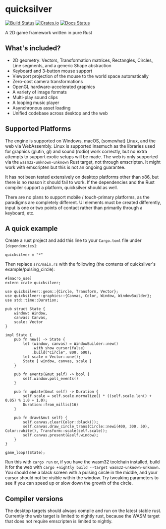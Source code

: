 # quicksilver

[![Build Status](https://travis-ci.org/ryanisaacg/quicksilver.svg?branch=asset-rework)](https://travis-ci.org/ryanisaacg/quicksilver)
[![Crates.io](https://img.shields.io/crates/v/quicksilver.svg)](https://crates.io/crates/quicksilver)
[![Docs Status](https://docs.rs/quicksilver/badge.svg)](https://docs.rs/quicksilver)

A 2D game framework written in pure Rust

## What's included?

- 2D geometry: Vectors, Transformation matrices, Rectangles, Circles, Line segments, and a generic Shape abstraction
- Keyboard and 3-button mouse support
- Viewport projection of the mouse to the world space automatically
- Zero-cost camera transformations
- OpenGL hardware-accelerated graphics
- A variety of image formats
- Multi-play sound clips
- A looping music player
- Asynchronous asset loading
- Unified codebase across desktop and the web

## Supported Platforms

The engine is supported on Windows, macOS, (somewhat) Linux, and the web via WebAssembly. 
Linux is supported inasmuch as the libraries used for graphics (glutin, gl) and sound (rodio) work correctly, 
but no extra attempts to support exotic setups will be made. 
The web is only supported via the `wasm32-unknown-unknown` Rust target, not through emscripten.
It might work with emscripten but this is not an ongoing guarantee.

It has not been tested extensively on desktop platforms other than x86, but there is no reason it should fail to work. If the dependencies and the Rust compiler support a platform, quicksilver should as well.

There are no plans to support mobile / touch-primary platforms, as the paradigms are completely different. UI elements must be created differently, input is one or two points of contact rather than primarily through a keyboard, etc. 

## A quick example

Create a rust project and add this line to your `Cargo.toml` file under `[dependencies]`:

    quicksilver = "*"

Then replace `src/main.rs` with the following (the contents of quicksilver's example/pulsing_circle):


    #[macro_use]
    extern crate quicksilver;

    use quicksilver::geom::{Circle, Transform, Vector};
    use quicksilver::graphics::{Canvas, Color, Window, WindowBuilder};
    use std::time::Duration;

    pub struct State {
        window: Window,
        canvas: Canvas,
        scale: Vector
    }

    impl State {
        pub fn new() -> State {
            let (window, canvas) = WindowBuilder::new()
                .with_show_cursor(false)
                .build("Circle", 800, 600);
            let scale = Vector::one();
            State { window, canvas, scale }
        }

        pub fn events(&mut self) -> bool {
            self.window.poll_events()
        }

        pub fn update(&mut self) -> Duration {
            self.scale = self.scale.normalize() * ((self.scale.len() + 0.05) % 1.0 + 1.0);
            Duration::from_millis(16)
        }

        pub fn draw(&mut self) {
            self.canvas.clear(Color::black());
            self.canvas.draw_circle_trans(Circle::newi(400, 300, 50), Color::white(), Transform::scale(self.scale));
            self.canvas.present(&self.window);
        }
    }

    game_loop!(State);

Run this with `cargo run` or, if you have the wasm32 toolchain installed, build it for the web with `cargo +nightly build --target wasm32-unknown-unknown`. 
You should see a black screen with a pulsing circle in the middle, and your cursor should not be visible within the window. Try tweaking parameters to see if you can speed up or slow down the growth of the circle.

## Compiler versions

The desktop targets should always compile and run on the latest stable rust. 
Currently the web target is limited to nightly rust, because the WASM target that does not require emscripten is limited to nightly.

